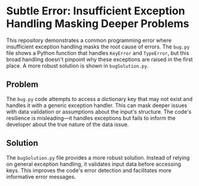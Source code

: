 # Subtle Error: Insufficient Exception Handling Masking Deeper Problems

This repository demonstrates a common programming error where insufficient exception handling masks the root cause of errors.  The `bug.py` file shows a Python function that handles `KeyError` and `TypeError`, but this broad handling doesn't pinpoint why these exceptions are raised in the first place. A more robust solution is shown in `bugSolution.py`.

## Problem

The `bug.py` code attempts to access a dictionary key that may not exist and handles it with a generic exception handler. This can mask deeper issues with data validation or assumptions about the input's structure.  The code's resilience is misleading—it handles exceptions but fails to inform the developer about the true nature of the data issue.

## Solution

The `bugSolution.py` file provides a more robust solution. Instead of relying on general exception handling, it validates input data before accessing keys.  This improves the code's error detection and facilitates more informative error messages.